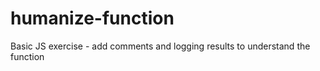 # humanize-function
Basic JS exercise - add comments and logging results to understand the function
